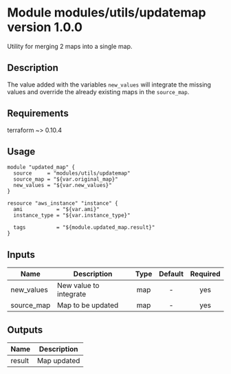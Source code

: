 # Module modules/utils/updatemap version 1.0.0

Utility for merging 2 maps into a single map.

## Description

The value added with the variables `new_values` will integrate the missing values and override the already existing
maps in the `source_map`.

## Requirements

terraform ~> 0.10.4

## Usage
```
module "updated_map" {
  source     = "modules/utils/updatemap"
  source_map = "${var.original_map}"
  new_values = "${var.new_values}"
}

resource "aws_instance" "instance" {
  ami           = "${var.ami}"
  instance_type = "${var.instance_type}"

  tags          = "${module.updated_map.result}"
}
```


## Inputs

| Name | Description | Type | Default | Required |
|------|-------------|:----:|:-----:|:-----:|
| new_values | New value to integrate | map | - | yes |
| source_map | Map to be updated | map | - | yes |

## Outputs

| Name | Description |
|------|-------------|
| result | Map updated |

